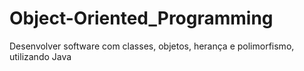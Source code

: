 # Object-Oriented_Programming
Desenvolver software com classes, objetos, herança e polimorfismo, utilizando Java
